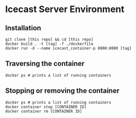 # Icecast Server Environment

## Installation

```shell
git clone [this repo] && cd [this repo]
docker build . -t [tag] -f ./dockerfile
docker run -d --name icecast_container-p 8000:8000 [tag]
```

## Traversing the container

```shell
docker ps # prints a list of running containers
```

## Stopping or removing the container

```shell
docker ps # prints a list of running containers
docker container stop [CONTAINER ID]
docker container rm [CONTAINER ID]
```